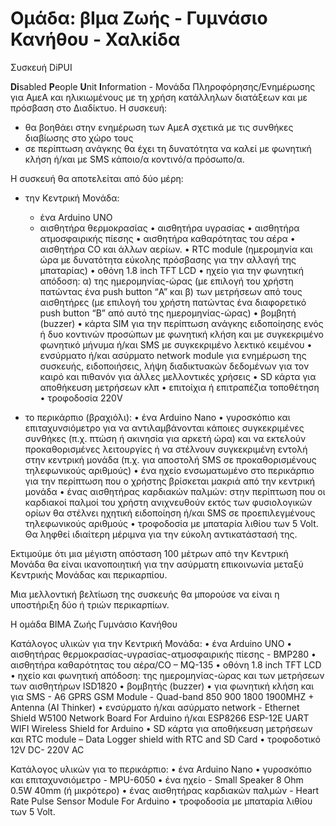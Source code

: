# Ομάδα: βΙμα Ζωής - Γυμνάσιο Κανήθου - Χαλκίδα

Συσκευή DiPUI

**Di**sabled **P**eople **U**nit **I**nformation - Μονάδα Πληροφόρησης/Ενημέρωσης για ΑμεΑ και ηλικιωμένους με τη χρήση κατάλληλων διατάξεων και με πρόσβαση στο Διαδίκτυο. 
Η συσκευή:
- θα βοηθάει στην ενημέρωση των ΑμεΑ σχετικά με τις συνθήκες διαβίωσης στο χώρο τους 
- σε περίπτωση ανάγκης θα έχει τη δυνατότητα να καλεί με φωνητική κλήση ή/και με SMS κάποιο/α κοντινό/α πρόσωπο/α.

Η συσκευή θα αποτελείται από δύο μέρη:
- την Κεντρική Μονάδα:
  - ένα Arduino UNO
  - αισθητήρα θερμοκρασίας
    • αισθητήρα υγρασίας
    • αισθητήρα ατμοσφαιρικής πίεσης
    • αισθητήρα καθαρότητας του αέρα
    • αισθητήρα CO και άλλων αερίων.
    • RTC module (ημερομηνία και ώρα με δυνατότητα εύκολης πρόσβασης για την αλλαγή της μπαταρίας)
    • οθόνη 1.8 inch TFT LCD
    • ηχείο για την φωνητική απόδοση: α) της ημερομηνίας-ώρας (με επιλογή του χρήστη πατώντας ένα push button “Α”  και β) των μετρήσεων από τους αισθητήρες (με επιλογή του χρήστη πατώντας ένα διαφορετικό push button “Β” από αυτό της ημερομηνίας-ώρας)
    • βομβητή (buzzer)
    • κάρτα SIM για την περίπτωση ανάγκης ειδοποίησης ενός ή δυο κοντινών προσώπων με φωνητική κλήση και με συγκεκριμένο φωνητικό μήνυμα ή/και SMS με συγκεκριμένο λεκτικό κειμένου
    • ενσύρματο ή/και ασύρματο network module για ενημέρωση της συσκευής, ειδοποιήσεις, λήψη διαδικτυακών δεδομένων για τον καιρό και πιθανόν για άλλες μελλοντικές χρήσεις
    • SD κάρτα για αποθήκευση μετρήσεων κλπ
    • επιτοίχια ή επιτραπέζια τοποθέτηση 
    • τροφοδοσία 220V 

- το περικάρπιο (βραχιόλι):
    • ένα Arduino Nano
    • γυροσκόπιο και επιταχυνσιόμετρο για να αντιλαμβάνονται κάποιες συγκεκριμένες συνθήκες (π.χ. πτώση ή ακινησία για αρκετή ώρα) και να εκτελούν προκαθορισμένες λειτουργίες ή να στέλνουν συγκεκριμένη εντολή στην κεντρική μονάδα (π.χ. για αποστολή SMS σε προκαθορισμένους τηλεφωνικούς αριθμούς)
    • ένα ηχείο ενσωματωμένο στο περικάρπιο για την περίπτωση που ο χρήστης βρίσκεται μακριά από την κεντρική μονάδα
    • ένας αισθητήρας καρδιακών παλμών: στην περίπτωση που οι καρδιακοί παλμοί του χρήστη ανιχνευθούν εκτός των φυσιολογικών ορίων θα στέλνει ηχητική ειδοποίηση ή/και SMS σε προεπιλεγμένους τηλεφωνικούς αριθμούς
    • τροφοδοσία με μπαταρία λιθίου των 5 Volt. Θα ληφθεί ιδιαίτερη μέριμνα για την εύκολη αντικατάστασή της.

Εκτιμούμε ότι μια μέγιστη απόσταση 100 μέτρων από την Κεντρική Μονάδα θα είναι ικανοποιητική για την ασύρματη επικοινωνία μεταξύ Κεντρικής Μονάδας και περικαρπίου.

Μια μελλοντική βελτίωση της συσκευής θα μπορούσε να είναι η υποστήριξη δύο ή τριών περικαρπίων.


Η ομάδα ΒΙΜΑ Ζωής
Γυμνάσιο Κανήθου



Κατάλογος υλικών για την Κεντρική Μονάδα:
    • ένα Arduino UNO
    • αισθητήρας θερμοκρασίας-υγρασίας-ατμοσφαιρικής πίεσης - BMP280
    • αισθητήρα καθαρότητας του αέρα/CO – MQ-135
    • οθόνη 1.8 inch TFT LCD
    • ηχείο και φωνητική απόδοση: της ημερομηνίας-ώρας και των μετρήσεων των αισθητήρων ISD1820
    • βομβητής (buzzer)
    • για φωνητική κλήση και για SMS - A6 GPRS GSM Module - Quad-band 850 900 1800 1900MHZ + Antenna (AI Thinker)
    • ενσύρματο ή/και ασύρματο network - Ethernet Shield W5100 Network Board For Arduino ή/και ESP8266 ESP-12E UART WIFI Wireless Shield for Arduino
    • SD κάρτα για αποθήκευση μετρήσεων και RTC module – Data Logger shield with RTC and SD Card
    • τροφοδοτικό 12V DC- 220V AC

Κατάλογος υλικών για το περικάρπιο:
    • ένα Arduino Nano
    • γυροσκόπιο και επιταχυνσιόμετρο  - MPU-6050
    • ένα ηχείο - Small Speaker 8 Ohm 0.5W 40mm (ή μικρότερο)
    • ένας αισθητήρας καρδιακών παλμών - Heart Rate Pulse Sensor Module For Arduino
    • τροφοδοσία με μπαταρία λιθίου των 5 Volt.
